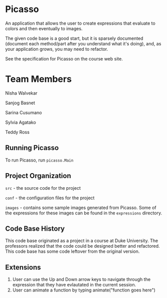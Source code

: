 # Picasso

An application that allows the user to create expressions that
evaluate to colors and then eventually to images.

The given code base is a good start, but it is sparsely documented
(document each method/part after you understand what it's doing), and,
as your application grows, you may need to refactor.

See the specification for Picasso on the course web site.

# Team Members
Nisha Walvekar

Sanjog Basnet

Sarina Cusumano

Sylvia Agatako

Teddy Ross
## Running Picasso

To run Picasso, run `picasso.Main`

## Project Organization

`src` - the source code for the project

`conf` - the configuration files for the project

`images` - contains some sample images generated from Picasso. Some of the expressions for these images can be found in the `expressions` directory.

## Code Base History

This code base originated as a project in a course at Duke University.  The professors realized that the code could be designed better and refactored.  This code base has some code leftover from the original version.

## Extensions
1. User can use the Up and Down arrow keys to navigate through the expression that they have evlautated in the current session.
2. User can animate a function by typing animate("function goes here")